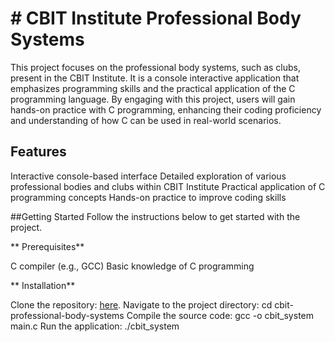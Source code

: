 # # CBIT Institute Professional Body Systems

  This project focuses on the professional body systems, such as clubs, present in the CBIT Institute.
  It is a console interactive application that emphasizes programming skills and the practical application of the C programming language.
  By engaging with this project, users will gain hands-on practice with C programming, enhancing their coding proficiency and understanding of how C can be used in real-world scenarios.

## Features

Interactive console-based interface
  Detailed exploration of various professional bodies and clubs within CBIT Institute
  Practical application of C programming concepts
  Hands-on practice to improve coding skills

##Getting Started
Follow the instructions below to get started with the project.
  
**  Prerequisites**


  C compiler (e.g., GCC)
  Basic knowledge of C programming
  
**  Installation**


  Clone the repository: [here]().
  Navigate to the project directory: cd cbit-professional-body-systems
  Compile the source code: gcc -o cbit_system main.c
  Run the application:  ./cbit_system


